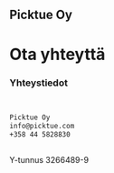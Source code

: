 ## Picktue Oy




# Ota yhteyttä




### Yhteystiedot

```markdown


Picktue Oy
info@picktue.com
+358 44 5828830



```

Y-tunnus 3266489-9






